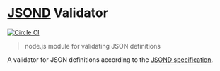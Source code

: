 # [JSOND](http://www.jsond.org/) Validator

[![Circle CI](https://circleci.com/gh/avaly/jsond-validator/tree/master.svg?style=svg)](https://circleci.com/gh/avaly/jsond-validator/tree/master)

> node.js module for validating JSON definitions

A validator for JSON definitions according to the [JSOND specification](http://tools.ietf.org/html/draft-oskarsson-jsond-00).
